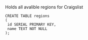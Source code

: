 Holds all avalible regions for Craigslist
```
CREATE TABLE regions
(
 id SERIAL PRIMARY KEY,
 name TEXT NOT NULL
);
```